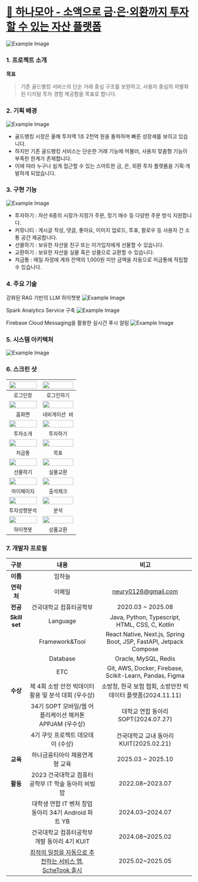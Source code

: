 # [💚 하나모아 - 소액으로 금·은·외환까지 투자할 수 있는 자산 플랫폼](https://www.hanamoa.co.kr/home)

![Example Image](./이미지/img01.svg)

### 1. 프로젝트 소개

**목표**

> 기존 골드뱅킹 서비스의 단순 거래 중심 구조를 보완하고, 사용자 중심의 차별화된 디지털 투자 경험 제공함을 목표로 합니다.

### 2. 기획 배경

![Example Image](./이미지/img02.png)

-   골드뱅킹 시장은 올해 투자액 1조 2천억 원을 돌파하며 빠른 성장세를 보이고 있습니다.
-   하지만 기존 골드뱅킹 서비스는 단순한 거래 기능에 머물러, 사용자 맞춤형 기능이 부족한 한계가 존재합니다.
-   이에 따라 누구나 쉽게 접근할 수 있는 스마트한 금, 은, 외환 투자 플랫폼을 기획·개발하게 되었습니다.

### 3. 구현 기능

![Example Image](./이미지/img03.png)

-   투자하기 : 자산 6종의 시장가·지정가 주문, 정기 매수 등 다양한 주문 방식 지원합니다.
-   커뮤니티 : 게시글 작성, 댓글, 좋아요, 이미지 업로드, 투표, 팔로우 등 사용자 간 소통 공간 제공합니다.
-   선물하기 : 보유한 자산을 친구 또는 미가입자에게 선물할 수 있습니다.
-   교환하기 : 보유한 자산을 실물 혹은 상품으로 교환할 수 있습니다.
-   저금통 : 매일 자정에 계좌 잔액의 1,000원 미만 금액을 자동으로 저금통에 적립할 수 있습니다.

### 4. 주요 기술

강화된 RAG 기반의 LLM 하이챗봇
    ![Example Image](./이미지/img04.png)

Spark Analytics Service 구축
    ![Example Image](./이미지/img05.png)

Firebase Cloud Messaging을 활용한 실시간 푸시 알림
    ![Example Image](./이미지/img08.png)

### 5. 시스템 아키텍처

![Example Image](./이미지/img09.png)

### 6. 스크린 샷

| <img width="100%" src="./이미지/video01.gif"/> | <img width="100%" src="./이미지/video02.gif"/> |
|:-------------------------:|:-------------------------:|
|         `로그인창`         |        `로그인하기`         |
| <img width="100%" src="./이미지/video03.gif"/> | <img width="100%" src="./이미지/video04.gif"/> |
|         `홈화면`         |        `네비게이션 바`         |
| <img width="100%" src="./이미지/video05.gif"/> | <img width="100%" src="./이미지/video06.gif"/> |
|         `투자소개`         |        `투자하기`         |
| <img width="100%" src="./이미지/video07.gif"/> | <img width="100%" src="./이미지/video08.gif"/> |
|         `저금통`         |        `목표`         |
| <img width="100%" src="./이미지/video09.gif"/> | <img width="100%" src="./이미지/video10.gif"/> |
|         `선물하기`         |        `실물교환`         |
| <img width="100%" src="./이미지/video11.gif"/> | <img width="100%" src="./이미지/video12.gif"/> |
|         `마이페이지`         |        `출석체크`         |
| <img width="100%" src="./이미지/video13.gif"/> | <img width="100%" src="./이미지/video14.gif"/> |
|         `투자성향분석`         |        `분석`         |
| <img width="100%" src="./이미지/video15.gif"/> | <img width="100%" src="./이미지/video17.gif"/> |
|         `하이챗봇`         |        `상품교환`         |

### 7. 개발자 프로필  
|구분|내용|비고|
|:--:|:--:|:--:|
**이름**|임하늘||
**연락처**|이메일|neury0126@gmail.com|
**전공**|건국대학교 컴퓨터공학부|2020.03 ~ 2025.08|
**Skill set**|Language|Java, Python, Typescript, HTML, CSS, C, Kotlin
||Framework&Tool|React Native, Next.js, Spring Boot, JSP, FastAPI, Jetpack Compose|
||Database|Oracle, MySQL, Redis|
||ETC|Git, AWS, Docker, Firebase, Scikit-Learn, Pandas, Figma|
|**수상**|제 4회 소방 안전 빅데이터 활용 및 분석 대회 (우수상)|소방청, 한국 보험 협회, 소방안전 빅데이터 플랫폼(2024.11.11)|
||34기 SOPT 모바일/웹 어플리케이션 해커톤 APPJAM (우수상)|대학교 연합 동아리 SOPT(2024.07.27)|
||4기 쿠잇 프로젝트 데모데이 (수상)|건국대학교 교내 동아리 KUIT(2025.02.21)|
|**교육**|하나금융티아이 채용연계형 교육|2025.03 ~ 2025.10|
|**활동**|2023 건국대학교 컴퓨터공학부 IT 학술 동아리 비빔밥|2022.08~2023.07|
||대학생 연합 IT 벤처 창업 동아리 34기 Android 파트 YB|2024.03~2024.07|
||건국대학교 컴퓨터공학부 개발 동아리 4기 KUIT|2024.08~2025.02|
||[최적의 일정을 자동으로 추천하는 서비스 앱, ScheTook 출시](https://play.google.com/store/apps/details?id=com.sopt.noostak)|2025.02~2025.05|
